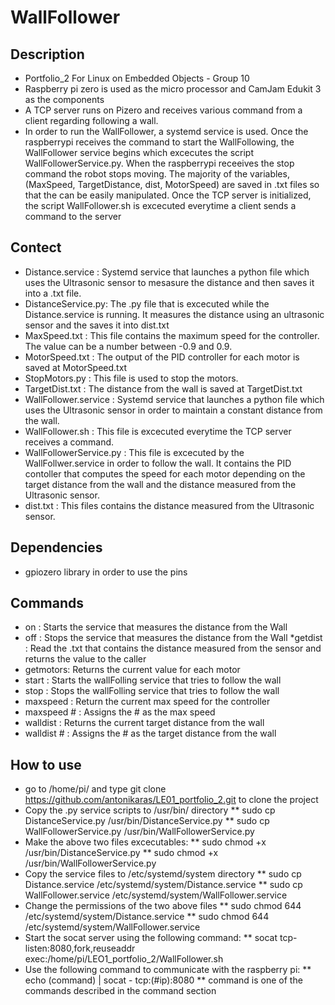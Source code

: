 # WallFollower

## Description

  * Portfolio_2 For Linux on Embedded Objects - Group 10
  * Raspberry pi zero is used as the micro processor and CamJam Edukit 3 as the components
  * A TCP server runs on Pizero and receives various command from a client regarding following
  a wall.
  * In order to run the WallFollower, a systemd service is used. Once the raspberrypi receives the
  command to start the WallFollowing, the WallFollower service begins which excecutes the script
  WallFollowerService.py. When the raspberrypi receeives the stop command the robot stops moving.
  The majority of the variables, (MaxSpeed, TargetDistance, dist, MotorSpeed) are saved in .txt files
  so that the can be easily manipulated. Once the TCP server is initialized, the script WallFollower.sh
  is excecuted everytime a client sends a command to the server
  
## Contect
  
  * Distance.service : Systemd service that launches a python file which uses the Ultrasonic 
                       sensor to mesasure the distance and then saves it into a .txt file.
  * DistanceService.py: The .py file that is excecuted while the Distance.service is running. 
  It measures the distance using an ultrasonic sensor and the saves it into dist.txt
  * MaxSpeed.txt : This file contains the maximum speed for the controller. The value can be
  a number between -0.9 and 0.9.
  * MotorSpeed.txt : The output of the PID controller for each motor is saved at MotorSpeed.txt
  * StopMotors.py : This file is used to stop the motors.
  * TargetDist.txt : The distance from the wall is saved at TargetDist.txt
  * WallFollower.service : Systemd service that launches a python file which uses the Ultrasonic
  sensor in order to maintain a constant distance from the wall.
  * WallFollower.sh : This file is excecuted everytime the TCP server receives a command.
  * WallFollowerService.py : This file is excecuted by the WallFollwer.service in order to follow
  the wall. It contains the PID contoller that computes the speed for each motor depending on the
  target distance from the wall and the distance measured from the Ultrasonic sensor.
  * dist.txt : This files contains the distance measured from the Ultrasonic sensor.
  
## Dependencies

  * gpiozero library in order to use the pins
 
## Commands
  * on : Starts the service that measures the distance from the Wall
  * off : Stops the service that measures the distance from the Wall
  *getdist : Read the .txt that contains the distance measured from the sensor and returns the value
  to the caller
  * getmotors: Returns the current value for each motor
  * start : Starts the wallFolling service that tries to follow the wall
  * stop : Stops the wallFolling service that tries to follow the wall
  * maxspeed : Return the current max speed for the controller
  * maxspeed # : Assigns the # as the max speed
  * walldist : Returns the current target distance from the wall
  * walldist # : Assigns the # as the target distance from the wall
 
 ## How to use
 
  * go to /home/pi/ and type git clone https://github.com/antonikaras/LE01_portfolio_2.git to clone the project
  * Copy the .py service scripts to /usr/bin/ directory
    ** sudo cp DistanceService.py /usr/bin/DistanceService.py
    ** sudo cp WallFollowerService.py /usr/bin/WallFollowerService.py
  * Make the above two files excecutables:
    ** sudo chmod +x /usr/bin/DistanceService.py
    ** sudo chmod +x /usr/bin/WallFollowerService.py
  * Copy the service files to /etc/systemd/system directory
    ** sudo cp Distance.service /etc/systemd/system/Distance.service
    ** sudo cp WallFollower.service /etc/systemd/system/WallFollower.service
  * Change the permissions of the two above files
    ** sudo chmod 644 /etc/systemd/system/Distance.service
    ** sudo chmod 644 /etc/systemd/system/WallFollower.service
  * Start the socat server using the following command:
    ** socat tcp-listen:8080,fork,reuseaddr exec:/home/pi/LEO1_portfolio_2/WallFollower.sh
  * Use the following command to communicate with the raspberry pi:
    ** echo (command) | socat - tcp:(#ip):8080
    ** command is one of the commands described in the command section

  
